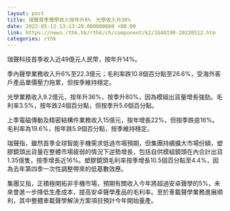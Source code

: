 ```yaml
---
layout: post
title: 瑞聲首季聲學收入按年升6%　光學收入升36%
date: 2022-05-12 13:13:20.000000000 +08:00
link: https://news.rthk.hk/rthk/ch/component/k2/1648190-20220512.htm
categories: rthk
---
```


瑞聲科技首季收入近49億元人民幣，按年升14%。

季內聲學業務收入升6%至22.3億元；毛利率跌10.8個百分點至26.6%，受海外客戶產品單價壓力拖累，但按季維持穩定。

光學業務收入9.2億元，按年升36%，按季升80%，因為模組出貨量增長強勁。毛利率3.5%，按年跌24個百分點，但按季升5.6個百分點。

上季電磁傳動及精密結構件業務收入15億元，按年增長22%，但按季跌逾16%。毛利率為19.6%，按年跌5.9個百分點，按季維持穩定。

瑞聲指，雖然首季全球智能手機需求低過市場預期，但集團持續擴大市場份額，塑膠鏡頭出貨量在整體市場疲弱的情況下逆勢增長，包括自供模組鏡頭在內合計出貨1.35億隻，按季增長近16%。塑膠鏡頭毛利率按季增長10.5個百分點至4.4%，因為去年第四季一次性調整帶來的低基數效應。

集團又指，正積極開拓非手機市場，預期有關收入今年將超過安卓聲學的5%，未來會進一步降低生產成本，提高安卓聲學產品的毛利率。至於車載聲學業務進展順利，其中整體車載聲學解決方案項目預計今年開始量產。

